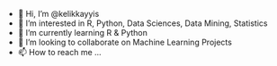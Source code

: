 - 👋 Hi, I’m @kelikkayyis
- 👀 I’m interested in R, Python, Data Sciences, Data Mining, Statistics
- 🌱 I’m currently learning R & Python
- 💞️ I’m looking to collaborate on Machine Learning Projects
- 📫 How to reach me ...

<!---
kelikkayyis/kelikkayyis is a ✨ special ✨ repository because its `README.md` (this file) appears on your GitHub profile.
You can click the Preview link to take a look at your changes.
--->
